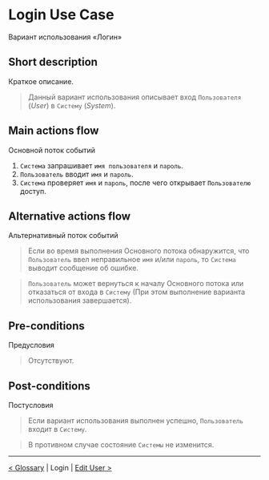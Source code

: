 # Login Use Case
Вариант использования «Логин»

## Short description 
Краткое описание.
> Данный вариант использования описывает вход `Пользователя` (*User*) в `Систему` (*System*).

## Main actions flow
Основной поток событий
1. `Система` запрашивает `имя пользователя` и `пароль`.
2. `Пользователь` вводит `имя` и `пароль`.
3. `Система` проверяет `имя` и `пароль`, после чего открывает `Пользователю` доступ.

## Alternative actions flow
Альтернативный поток событий

> Если во время выполнения Основного потока обнаружится, что `Пользователь` ввел неправильное `имя` и/или `пароль`, то `Система` выводит сообщение об ошибке. 

> `Пользователь` может вернуться к началу Основного потока или отказаться от входа в `Систему` (При этом выполнение варианта использования завершается).

## Pre-conditions
Предусловия
> Отсутствуют.

## Post-conditions
Постусловия
> Если вариант использования выполнен успешно, `Пользователь` входит в `Систему`. 

> В противном случае состояние `Системы` не изменится.

*** 

[< Glossary](http://drapegnik.github.io/bsu/technology/lab2/docs/glossary) | Login | [Edit User >](http://drapegnik.github.io/bsu/technology/lab2/docs/edit-user)

